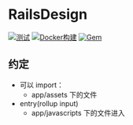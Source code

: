 # RailsDesign

[![测试](https://github.com/work-design/rails_design/actions/workflows/test.yml/badge.svg)](https://github.com/work-design/rails_design/actions/workflows/test.yml)
[![Docker构建](https://github.com/work-design/rails_design/actions/workflows/cd.yml/badge.svg)](https://github.com/work-design/rails_design/actions/workflows/cd.yml)
[![Gem](https://github.com/work-design/rails_design/actions/workflows/gempush.yml/badge.svg)](https://github.com/work-design/rails_design/actions/workflows/gempush.yml)

## 约定

* 可以 import：
  * app/assets 下的文件
* entry(rollup input)
  * app/javascripts 下的文件进入

